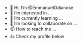 - 👋 Hi, I’m @EmmanuelOdianose
- 👀 I’m interested in ...
- 🌱 I’m currently learning ...
- 💞️ I’m looking to collaborate on ...
- 📫 How to reach me ...
- 👍 Check my profile below

<!---
EmmanuelOdianose/EmmanuelOdianose is a ✨ special ✨ repository because its `README.md` (this file) appears on your GitHub profile.
You can click the Preview link to take a look at your changes.
--->
